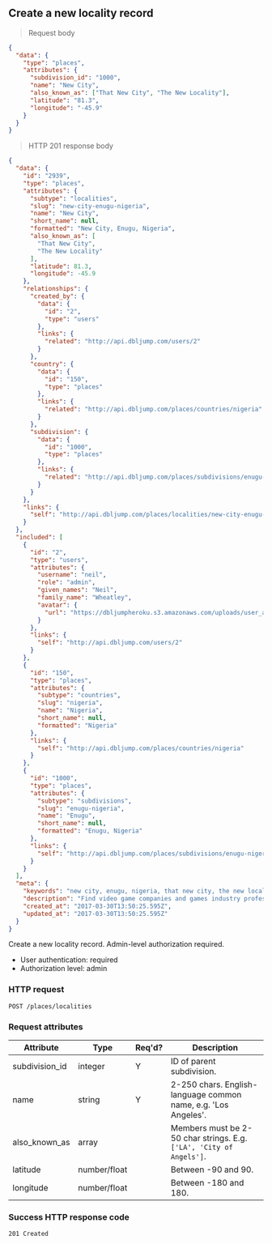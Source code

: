 ## <a name="localities_create"></a>Create a new locality record

> Request body

```JSON
{
  "data": {
    "type": "places",
    "attributes": {
      "subdivision_id": "1000",
      "name": "New City",
      "also_known_as": ["That New City", "The New Locality"],
      "latitude": "81.3",
      "longitude": "-45.9"
    }
  }
}
```

> HTTP 201 response body

```JSON
{
  "data": {
    "id": "2939",
    "type": "places",
    "attributes": {
      "subtype": "localities",
      "slug": "new-city-enugu-nigeria",
      "name": "New City",
      "short_name": null,
      "formatted": "New City, Enugu, Nigeria",
      "also_known_as": [
        "That New City",
        "The New Locality"
      ],
      "latitude": 81.3,
      "longitude": -45.9
    },
    "relationships": {
      "created_by": {
        "data": {
          "id": "2",
          "type": "users"
        },
        "links": {
          "related": "http://api.dbljump.com/users/2"
        }
      },
      "country": {
        "data": {
          "id": "150",
          "type": "places"
        },
        "links": {
          "related": "http://api.dbljump.com/places/countries/nigeria"
        }
      },
      "subdivision": {
        "data": {
          "id": "1000",
          "type": "places"
        },
        "links": {
          "related": "http://api.dbljump.com/places/subdivisions/enugu-nigeria"
        }
      }
    },
    "links": {
      "self": "http://api.dbljump.com/places/localities/new-city-enugu-nigeria"
    }
  },
  "included": [
    {
      "id": "2",
      "type": "users",
      "attributes": {
        "username": "neil",
        "role": "admin",
        "given_names": "Neil",
        "family_name": "Wheatley",
        "avatar": {
          "url": "https://dbljumpheroku.s3.amazonaws.com/uploads/user_avatar/2/1703301240.jpg"
        }
      },
      "links": {
        "self": "http://api.dbljump.com/users/2"
      }
    },
    {
      "id": "150",
      "type": "places",
      "attributes": {
        "subtype": "countries",
        "slug": "nigeria",
        "name": "Nigeria",
        "short_name": null,
        "formatted": "Nigeria"
      },
      "links": {
        "self": "http://api.dbljump.com/places/countries/nigeria"
      }
    },
    {
      "id": "1000",
      "type": "places",
      "attributes": {
        "subtype": "subdivisions",
        "slug": "enugu-nigeria",
        "name": "Enugu",
        "short_name": null,
        "formatted": "Enugu, Nigeria"
      },
      "links": {
        "self": "http://api.dbljump.com/places/subdivisions/enugu-nigeria"
      }
    }
  ],
  "meta": {
    "keywords": "new city, enugu, nigeria, that new city, the new locality, city, town, place, dbljump, video games, pc games, gaming",
    "description": "Find video game companies and games industry professionals from New City, Enugu, Nigeria at Dbljump.",
    "created_at": "2017-03-30T13:50:25.595Z",
    "updated_at": "2017-03-30T13:50:25.595Z"
  }
}
```

Create a new locality record. Admin-level authorization required.

* User authentication: required
* Authorization level: admin

### HTTP request

`POST /places/localities`

### Request attributes

Attribute | Type | Req'd? | Description
--------- | ---- | ------ | -----------
subdivision_id | integer | Y | ID of parent subdivision.
name | string | Y | 2-250 chars. English-language common name, e.g. 'Los Angeles'.
also_known_as | array | | Members must be 2-50 char strings. E.g. `['LA', 'City of Angels']`.
latitude | number/float | | Between -90 and 90.
longitude | number/float | | Between -180 and 180.

### Success HTTP response code

`201 Created`
